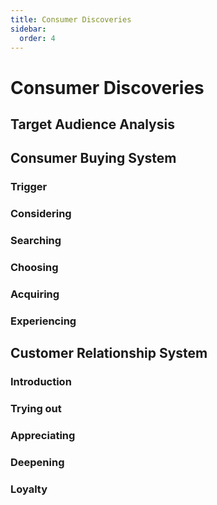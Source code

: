```yaml
---
title: Consumer Discoveries
sidebar:
  order: 4
---
```


# Consumer Discoveries

## Target Audience Analysis

## Consumer Buying System

### Trigger

### Considering

### Searching

### Choosing

### Acquiring

### Experiencing

## Customer Relationship System

### Introduction

### Trying out

### Appreciating

### Deepening

### Loyalty
